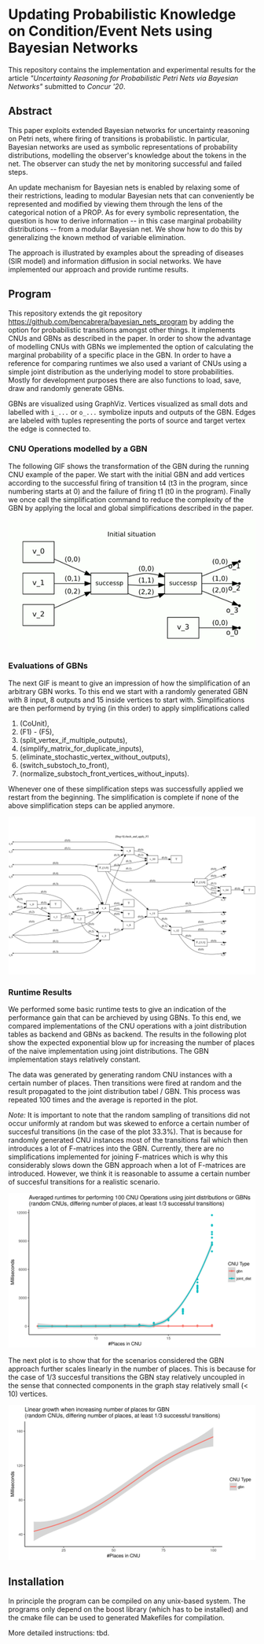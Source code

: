 # Updating Probabilistic Knowledge on Condition/Event Nets using Bayesian Networks

This repository contains the implementation and experimental results for the article *"Uncertainty Reasoning for Probabilistic Petri Nets via Bayesian
Networks"* submitted to *Concur '20*. 

## Abstract 
This paper exploits extended Bayesian networks for uncertainty
reasoning on Petri nets, where firing of transitions is
probabilistic. In particular, Bayesian networks are used as symbolic
representations of probability distributions, modelling the
observer's knowledge about the tokens in the net. The observer
can study the net by monitoring successful and failed steps.

An update mechanism for Bayesian nets is enabled by relaxing some of
their restrictions, leading to modular Bayesian nets that can conveniently be represented and modified by
viewing them through the lens of the categorical notion of a PROP.
As for every symbolic representation, the question is how to derive
information -- in this case marginal probability distributions --
from a modular Bayesian net. We show how to do this by generalizing
the known method of variable elimination.

The approach is illustrated by examples about the spreading of
diseases (SIR model) and information diffusion in social
networks. We have implemented our approach and provide runtime
results.

## Program
This repository extends the git repository https://github.com/bencabrera/bayesian_nets_program by adding the option for probabilistic transitions amongst other things. It implements CNUs and GBNs as described in the paper. In order to show the advantage of modelling CNUs with GBNs we implemented the option of calculating the marginal probability of a specific place in the GBN. In order to have a reference for comparing runtimes we also used a variant of CNUs using a simple joint distribution as the underlying model to store probabilities.
Mostly for development purposes there are also functions to load, save, draw and randomly generate GBNs.

GBNs are visualized using GraphViz.
Vertices visualized as small dots and labelled with `i_...` or `o_...` symbolize inputs and outputs of the GBN. Edges are labeled with tuples representing the ports of source and target vertex the edge is connected to.

### CNU Operations modelled by a GBN
The following GIF shows the transformation of the GBN during the running CNU example of the paper. We start with the initial GBN and add vertices according to the successful firing of transition t4 (t3 in the program, since numbering starts at 0) and the failure of firing t1 (t0 in the program). Finally we once call the simplification command to reduce the complexity of the GBN by applying the local and global simplifications described in the paper.

<p align="center">
  <img src="images/paper_example_evaluate.gif">
</p>

### Evaluations of GBNs
The next GIF is meant to give an impression of how the simplification of an arbitrary GBN works. To this end we start with a randomly generated GBN with 8 input, 8 outputs and 15 inside vertices to start with. 
Simplifications are then performend by trying (in this order) to apply simplifications called
1. (CoUnit), 
2. (F1) - (F5), 
3. (split_vertex_if_multiple_outputs), 
4. (simplify_matrix_for_duplicate_inputs), 
5. (eliminate_stochastic_vertex_without_outputs), 
6. (switch_substoch_to_front), 
7. (normalize_substoch_front_vertices_without_inputs).

Whenever one of these simplification steps was successfully applied we restart from the beginning. The simplification is complete if none of the above simplification steps can be applied anymore.

![Simplification GIF](images/simplification.gif)


### Runtime Results

We performed some basic runtime tests to give an indication of the performance gain that can be archieved by using GBNs. To this end, we compared implementations of the CNU operations with a joint distribution tables as backend and GBNs as backend. The results in the following plot show the expected exponential blow up for increasing the number of places of the naive implementation using joint distributions. The GBN implementation stays relatively constant. 

The data was generated by generating random CNU instances with a certain number of places. Then transitions were fired at random and the result propagated to the joint distribution tabel / GBN.
This process was repeated 100 times and the average is reported in the plot.

*Note:* It is important to note that the random sampling of transitions did not occur uniformly at random but was skewed to enforce a certain number of succesful transitions (in the case of the plot 33.3%). That is because for randomly generated CNU instances most of the transitions fail which then introduces a lot of F-matrices into the GBN. Currently, there are no simplifications implemented for joining F-matrices which is why this considerably slows down the GBN approach when a lot of F-matrices are introduced. However, we think it is reasonable to assume a certain number of succesful transitions for a realistic scenario. 

<p align="center">
  <img alt="Comparison CNU with Joint Distribution or GBN" src="images/joint_dist_gbn_comparison.png" width="600">
</p>

The next plot is to show that for the scenarios considered the GBN approach further scales linearly in the number of places. This is because for the case of 1/3 succesful transitions the GBN stay relatively uncoupled in the sense that connected components in the graph stay relatively small (< 10) vertices.

<p align="center">
  <img alt="GBN Behaviour with increasing number of places" src="images/big_gbn_comparison.png" width="600"> 
</p>

## Installation

In principle the program can be compiled on any unix-based system. The programs only depend on the boost library (which has to be installed) and the cmake file can be used to generated Makefiles for compilation.

More detailed instructions: tbd.
